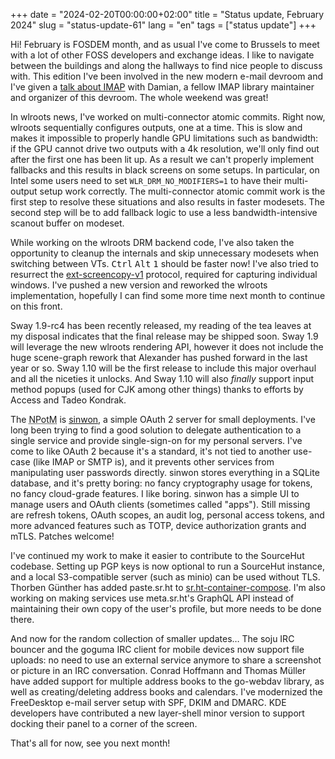 +++
date = "2024-02-20T00:00:00+02:00"
title = "Status update, February 2024"
slug = "status-update-61"
lang = "en"
tags = ["status update"]
+++

Hi! February is FOSDEM month, and as usual I've come to Brussels to meet with a
lot of other FOSS developers and exchange ideas. I like to navigate between the
buildings and along the hallways to find nice people to discuss with. This
edition I've been involved in the new modern e-mail devroom and I've given a
[talk about IMAP] with Damian, a fellow IMAP library maintainer and organizer
of this devroom. The whole weekend was great!

In wlroots news, I've worked on multi-connector atomic commits. Right now,
wlroots sequentially configures outputs, one at a time. This is slow and makes
it impossible to properly handle GPU limitations such as bandwidth: if the GPU
cannot drive two outputs with a 4k resolution, we'll only find out after the
first one has been lit up. As a result we can't properly implement fallbacks
and this results in black screens on some setups. In particular, on Intel some
users need to set `WLR_DRM_NO_MODIFIERS=1` to have their multi-output setup
work correctly. The multi-connector atomic commit work is the first step to
resolve these situations and also results in faster modesets. The second step
will be to add fallback logic to use a less bandwidth-intensive scanout buffer
on modeset.

While working on the wlroots DRM backend code, I've also taken the opportunity
to cleanup the internals and skip unnecessary modesets when switching between
VTs. <kbd>Ctrl</kbd> <kbd>Alt</kbd> <kbd>1</kbd> should be faster now! I've
also tried to resurrect the [ext-screencopy-v1] protocol, required for
capturing individual windows. I've pushed a new version and reworked the
wlroots implementation, hopefully I can find some more time next month to
continue on this front.

Sway 1.9-rc4 has been recently released, my reading of the tea leaves at my
disposal indicates that the final release may be shipped soon. Sway 1.9 will
leverage the new wlroots rendering API, however it does not include the huge
scene-graph rework that Alexander has pushed forward in the last year or so.
Sway 1.10 will be the first release to include this major overhaul and all the
niceties it unlocks. And Sway 1.10 will also _finally_ support input method
popups (used for CJK among other things) thanks to efforts by Access and Tadeo
Kondrak.

The <abbr title="New Project of the Month">NPotM</abbr> is [sinwon], a simple
OAuth 2 server for small deployments. I've long been trying to find a good
solution to delegate authentication to a single service and provide
single-sign-on for my personal servers. I've come to like OAuth 2 because it's
a standard, it's not tied to another use-case (like IMAP or SMTP is), and it
prevents other services from manipulating user passwords directly. sinwon
stores everything in a SQLite database, and it's pretty boring: no fancy
cryptography usage for tokens, no fancy cloud-grade features. I like boring.
sinwon has a simple UI to manage users and OAuth clients (sometimes called
"apps"). Still missing are refresh tokens, OAuth scopes, an audit log, personal
access tokens, and more advanced features such as TOTP, device authorization
grants and mTLS. Patches welcome!

I've continued my work to make it easier to contribute to the SourceHut
codebase. Setting up PGP keys is now optional to run a SourceHut instance,
and a local S3-compatible server (such as minio) can be used without TLS.
Thorben Günther has added paste.sr.ht to [sr.ht-container-compose]. I'm also
working on making services use meta.sr.ht's GraphQL API instead of maintaining
their own copy of the user's profile, but more needs to be done there.

And now for the random collection of smaller updates… The soju IRC bouncer and
the goguma IRC client for mobile devices now support file uploads: no need to
use an external service anymore to share a screenshot or picture in an IRC
conversation. Conrad Hoffmann and Thomas Müller have added support for multiple
address books to the go-webdav library, as well as creating/deleting address
books and calendars. I've modernized the FreeDesktop e-mail server setup with
SPF, DKIM and DMARC. KDE developers have contributed a new layer-shell minor
version to support docking their panel to a corner of the screen.

That's all for now, see you next month!

[talk about IMAP]: https://spacepub.space/w/p/7UMbsDaTTt5o1u63kTTd1X?playlistPosition=5&resume=true
[sinwon]: https://sr.ht/~emersion/sinwon/
[sr.ht-container-compose]: https://git.sr.ht/~emersion/sr.ht-container-compose
[ext-screencopy-v1]: https://gitlab.freedesktop.org/wlroots/wlroots/-/merge_requests/3457
